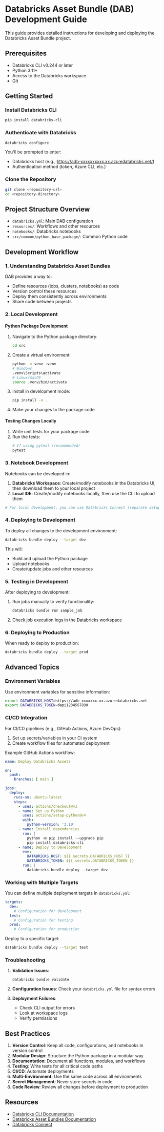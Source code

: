 # Databricks Asset Bundle (DAB) Development Guide

This guide provides detailed instructions for developing and deploying the Databricks Asset Bundle project.

## Prerequisites

- Databricks CLI v0.244 or later
- Python 3.11+
- Access to the Databricks workspace
- Git

## Getting Started

### Install Databricks CLI

```bash
pip install databricks-cli
```

### Authenticate with Databricks

```bash
databricks configure
```

You'll be prompted to enter:
- Databricks host (e.g., https://adb-xxxxxxxxxx.xx.azuredatabricks.net/)
- Authentication method (token, Azure CLI, etc.)

### Clone the Repository

```bash
git clone <repository-url>
cd <repository-directory>
```

## Project Structure Overview

- `databricks.yml`: Main DAB configuration
- `resources/`: Workflows and other resources
- `notebooks/`: Databricks notebooks
- `src/common/python_base_package/`: Common Python code

## Development Workflow

### 1. Understanding Databricks Asset Bundles

DAB provides a way to:
- Define resources (jobs, clusters, notebooks) as code
- Version control these resources
- Deploy them consistently across environments
- Share code between projects

### 2. Local Development

#### Python Package Development

1. Navigate to the Python package directory:
   ```bash
   cd src
   ```

2. Create a virtual environment:
   ```bash
   python -m venv .venv
   # Windows
   .venv\Scripts\activate
   # Linux/macOS
   source .venv/bin/activate
   ```

3. Install in development mode:
   ```bash
   pip install -e .
   ```

4. Make your changes to the package code

#### Testing Changes Locally

1. Write unit tests for your package code
2. Run the tests:
   ```bash
   # If using pytest (recommended)
   pytest
   ```

### 3. Notebook Development

Notebooks can be developed in:

1. **Databricks Workspace**: Create/modify notebooks in the Databricks UI, then download them to your local project
2. **Local IDE**: Create/modify notebooks locally, then use the CLI to upload them

```bash
# For local development, you can use Databricks Connect (separate setup required)
```

### 4. Deploying to Development

To deploy all changes to the development environment:

```bash
databricks bundle deploy --target dev
```

This will:
- Build and upload the Python package
- Upload notebooks
- Create/update jobs and other resources

### 5. Testing in Development

After deploying to development:

1. Run jobs manually to verify functionality:
   ```bash
   databricks bundle run sample_job
   ```

2. Check job execution logs in the Databricks workspace

### 6. Deploying to Production

When ready to deploy to production:

```bash
databricks bundle deploy --target prod
```

## Advanced Topics

### Environment Variables

Use environment variables for sensitive information:

```bash
export DATABRICKS_HOST=https://adb-xxxxxxx.xx.azuredatabricks.net
export DATABRICKS_TOKEN=dapi1234567890
```

### CI/CD Integration

For CI/CD pipelines (e.g., GitHub Actions, Azure DevOps):

1. Set up secrets/variables in your CI system
2. Create workflow files for automated deployment

Example GitHub Actions workflow:
```yaml
name: Deploy Databricks Assets

on:
  push:
    branches: [ main ]

jobs:
  deploy:
    runs-on: ubuntu-latest
    steps:
      - uses: actions/checkout@v3
      - name: Set up Python
        uses: actions/setup-python@v4
        with:
          python-version: '3.10'
      - name: Install dependencies
        run: |
          python -m pip install --upgrade pip
          pip install databricks-cli
      - name: Deploy to Development
        env:
          DATABRICKS_HOST: ${{ secrets.DATABRICKS_HOST }}
          DATABRICKS_TOKEN: ${{ secrets.DATABRICKS_TOKEN }}
        run: |
          databricks bundle deploy --target dev
```

### Working with Multiple Targets

You can define multiple deployment targets in `databricks.yml`:

```yaml
targets:
  dev:
    # Configuration for development
  test:
    # Configuration for testing
  prod:
    # Configuration for production
```

Deploy to a specific target:
```bash
databricks bundle deploy --target test
```

### Troubleshooting

1. **Validation Issues**:
   ```bash
   databricks bundle validate
   ```

2. **Configuration Issues**:
   Check your `databricks.yml` file for syntax errors

3. **Deployment Failures**:
   - Check CLI output for errors
   - Look at workspace logs
   - Verify permissions

## Best Practices

1. **Version Control**: Keep all code, configurations, and notebooks in version control
2. **Modular Design**: Structure the Python package in a modular way
3. **Documentation**: Document all functions, modules, and workflows
4. **Testing**: Write tests for all critical code paths
5. **CI/CD**: Automate deployments
6. **Multi-Environment**: Use the same code across all environments
7. **Secret Management**: Never store secrets in code
8. **Code Review**: Review all changes before deployment to production

## Resources

- [Databricks CLI Documentation](https://docs.databricks.com/dev-tools/cli/index.html)
- [Databricks Asset Bundles Documentation](https://docs.databricks.com/dev-tools/bundles/index.html)
- [Databricks Connect](https://docs.databricks.com/dev-tools/databricks-connect.html)
